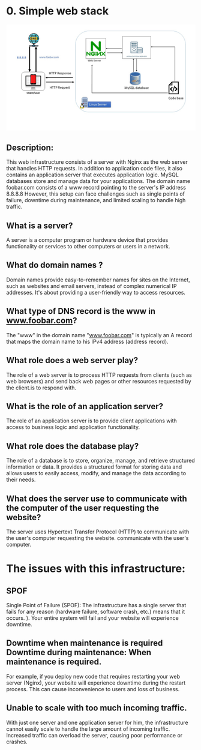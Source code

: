 # 0. Simple web stack
![simple web stack](https://github.com/MohamedElAllouli/alx-system_engineering-devops/blob/master/0x09-web_infrastructure_design/0-simple_web_stack.JPG)

## Description: 
This web infrastructure consists of a server with Nginx as the web server that handles HTTP requests. In addition to application code files, it also contains an application server that executes application logic. MySQL databases store and manage data for your applications. The domain name foobar.com consists of a www record pointing to the server's IP address 8.8.8.8 However, this setup can face challenges such as single points of failure, downtime during maintenance, and limited scaling to handle high traffic.
## What is a server?
 A server is a computer program or hardware device that provides functionality or services to other computers or users in a network.
## What do domain names ?
 Domain names provide easy-to-remember names for sites on the Internet, such as websites and email servers,  instead of complex numerical IP addresses.
 It's about providing a user-friendly way to access resources.
## What type of DNS record is the www  in www.foobar.com?
 The "www" in the domain name "www.foobar.com" is typically an A record that maps the domain name to his IPv4 address (address record).
## What  role does a web server play?
 The role of a web server is to process HTTP requests from clients (such as web browsers) and send back web pages or other resources requested by the client.is to respond with.
## What is the role of an application server?
 The role of an application server is to provide client applications with access to business logic and application functionality.
## What role does the database play?
 The role of a database is to store, organize, manage, and retrieve structured information or data. It provides a structured format for storing data and allows users to easily access, modify, and manage the data according to their needs.
## What does the server use to communicate with the computer of the user requesting the website?
 The server uses Hypertext Transfer Protocol (HTTP) to communicate with the user's computer  requesting the website.
 communicate with the user's computer.
# The issues with this infrastructure: 
## SPOF 
Single Point of Failure (SPOF): The infrastructure has a single server that  fails for any reason (hardware failure, software crash, etc.) means that it occurs. ).  Your entire system will fail and your website will experience downtime.
## Downtime when maintenance is required Downtime during maintenance: When maintenance is required.
 For example, if you deploy new code that requires restarting your web server (Nginx), your website will experience downtime during the restart process.
 This can cause inconvenience to  users and  loss of business.
## Unable to scale with too much incoming traffic.
 With just one  server and one application server for him, the infrastructure cannot easily scale to handle the large amount of incoming traffic. Increased traffic can overload the server, causing poor performance or  crashes.


